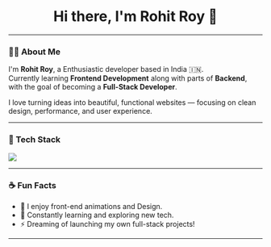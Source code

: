 <h1 align="center">Hi there, I'm Rohit Roy 👋</h1>

---

### 👨‍💻 About Me

I'm **Rohit Roy**, a Enthusiastic developer based in India 🇮🇳.  
Currently learning **Frontend Development** along with parts of **Backend**, with the goal of becoming a **Full-Stack Developer**.

I love turning ideas into beautiful, functional websites — focusing on clean design, performance, and user experience.

---

### 🔧 Tech Stack

<p align="left">
  <img src="https://skillicons.dev/icons?i=html,css,js,react,tailwind,figma,git,github,vscode,nodejs" />
</p>

---

### ☕ Fun Facts

- 🎨 I enjoy front-end animations and Design.
- 🧠 Constantly learning and exploring new tech.
- ⚡ Dreaming of launching my own full-stack projects!

---



<!---
Developer-Roy/Developer-Roy is a ✨ special ✨ repository because its `README.md` (this file) appears on your GitHub profile.
You can click the Preview link to take a look at your changes.
--->
